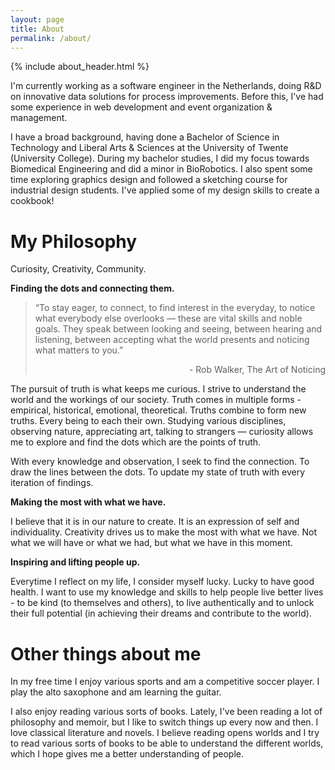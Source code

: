 ```yaml
---
layout: page
title: About
permalink: /about/
---
```


{% include about_header.html %}

I'm currently working as a software engineer in the Netherlands, doing R&D on innovative data solutions for process improvements. Before this, I've had some experience in web development and event organization & management.

I have a broad background, having done a Bachelor of Science in Technology and Liberal Arts & Sciences at the University of Twente (University College). During my bachelor studies, I did my focus towards Biomedical Engineering and did a minor in BioRobotics. I also spent some time exploring graphics design and followed a sketching course for industrial design students. I've applied some of my design skills to create a cookbook!

# My Philosophy

Curiosity, Creativity, Community.

**Finding the dots and connecting them.**

> “To stay eager, to connect, to find interest in the everyday, to notice what everybody else overlooks — these are vital skills and noble goals. They speak between looking and seeing, between hearing and listening, between accepting what the world presents and noticing what matters to you.”  
> <p align="right">- Rob Walker, The Art of Noticing</p>

The pursuit of truth is what keeps me curious. I strive to understand the world and the workings of our society. Truth comes in multiple forms - empirical, historical, emotional, theoretical. Truths combine to form new truths. Every being to each their own. Studying various disciplines, observing nature, appreciating art, talking to strangers — curiosity allows me to explore and find the dots which are the points of truth. 

With every knowledge and observation, I seek to find the connection. To draw the lines between the dots. To update my state of truth with every iteration of findings.

**Making the most with what we have.**

I believe that it is in our nature to create. It is an expression of self and individuality. Creativity drives us to make the most with what we have. Not what we will have or what we had, but what we have in this moment.

**Inspiring and lifting people up.**

Everytime I reflect on my life, I consider myself lucky. Lucky to have good health. I want to use my knowledge and skills to help people live better lives - to be kind (to themselves and others), to live authentically and to unlock their full potential (in achieving their dreams and contribute to the world).


# Other things about me

In my free time I enjoy various sports and am a competitive soccer player. I play the alto saxophone and am learning the guitar. 

I also enjoy reading various sorts of books. Lately, I've been reading a lot of philosophy and memoir, but I like to switch things up every now and then. I love classical literature and novels. I believe reading opens worlds and I try to read various sorts of books to be able to understand the different worlds, which I hope gives me a better understanding of people.

<!-- # Journey

My journey so far...

{ include about_journey.html } -->